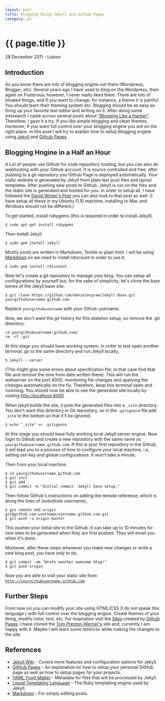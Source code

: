 ```yaml
---
layout: post
title: Blogging Using Jekyll and Github Pages
category: en
---
```


{{ page.title }}
================

<p class="meta">28 December 2011 - Lisbon</p>

Introduction
------------

As you know there are lots of blogging engine out there (Wordpress, Blogger, etc). 
Several years ago I have used to blog on the Wordpress, then again on Posterous; however, 
I never really liked them. There are lots of bloated things, and if you want to change, 
for instance, a theme it is painful. You should learn their theming system etc. Blogging 
should be as easy as firing up your favorite text editor and writing on it. After doing 
some (re)search I came across several posts about ["Blogging Like a Hacker"](http://tom.preston-werner.com/2008/11/17/blogging-like-a-hacker.html). 
Therefore, I gave it a try. If you like simple blogging and clean themes, moreover, 
if you want full control over your blogging engine you are on the right place. 
In this post I will try to explain how to setup blogging engine using [Jekyll](http://github.com/mojombo/jekyll) 
and [Github Pages](http://pages.github.com/).

Blogging Hngine in a Half an Hour
---------------------------------

A Lot of people use Github for code repository hosting, but you can also do webhosting with 
your Github account. It is source controlled and free, after pushing to a git repository 
you Github Page is deployed automatically. Your static website is generated by Jekyll from 
plain text post files and layout templates. After pushing new posts to Github, Jekyll is run 
on the files and the static site is generated and hosted for you.
In order to setup all, I have followed the [David Winter's Post](http://davidwinter.me/articles/2011/10/29/setting-up-github-pages/) 
you can also look to that post as well. (I have setup all these in my Ubuntu 11.10 machine, 
installing to Mac and Windows should not be different.)

To get started, install rubygems (this is required in order to install Jekyll).
<pre class="terminal"><code>$ sudo apt-get install rubygems</code></pre>

Then install Jekyll
<pre class="terminal"><code>$ sudo gem install jekyll</code></pre>

Mostly posts are written in Markdown, Textile or plain html. I will be using [Markdown](http://daringfireball.net/projects/markdown/)
so we need to install rdiscount in order to use it.
<pre class="terminal"><code>$ sudo gem install rdiscount</code></pre>

Now let's create a git repository to manage your blog. You can setup all configurations 
by yourself but, for the sake of simplicity, let's clone the bare bones of the Jekyll base site.
<pre class="terminal"><code>$ git clone https://github.com/danielmcgraw/Jekyll-Base.git yourgithubusername.github.com</code></pre>
Replace <code>yourgithubusername</code> with your Github username. 

Now, we don't want the git history for this skeleton setup, so remove the .git directory:
<pre class="terminal"><code>cd yourgithubusername.github.com/
rm -rf .git
</code></pre>

At this stage you should have working system, in order to test open another terminal, 
go to the same directory and run Jekyll locally,
<pre class="terminal"><code>$ jekyll --server</code></pre>
(This might give some errors about specification file, in that case find that file
and remove the time from date written there).
This will run the webserver on the port 4000, monitoring file changes and applying 
the changes automatically on the fly. Therefore, keep this terminal open and runnning. 
You should now be able to see the generated site locally by visiting [http://localhost:4000](http://localhost:4000)

When jekyll builds the site, it puts the generated files into a <code>\_site</code> directory. 
You don't want this directory in Git repository, so in the <code>.gitignore</code> file add <code>\_site</code> 
to the bottom so that it'll be ignored.
<pre class="terminal"><code>$ echo "_site" >> .gitignore</code></pre>

At this stage you should have fully working local Jekyll server engine. Now login to Github and 
create a new repository with the same name as <code>yourgithubusername.github.com</code>. If this is 
your first repository in the Github, it will lead you to a process of how to configure your 
local machine, i.e, setting ssh key and global configurations. It won't take a minute. 

Then from your local machine.
<pre class="terminal"><code>$ cd yourgithubusername.github.com
$ git init
$ git add .
$ git commit -m "Initial commit. Jekyll base setup."</code></pre>

Then follow Github's instructions on adding the remote reference, 
which is along the lines of (substitute username),
<pre class="terminal"><code>$ git remote add origin git@github.com:username/username.github.com.git
$ git push -u origin master</code></pre>

This pushes your initial site to the Github. It can take up to 10 minutes for new sites to be 
generated when they are first pushed. They will email you when it's done.

Moreover, after these steps whenever you make new changes or write a new blog post, you have only to do,
<pre class="terminal"><code>$ git commit -am "Wrote another awesome blog!"
$ git push origin</code></pre>

Now you are able to visit your static site from <code>http://yourgithubusername.github.com</code>.

<!--
Custom Domains
--------------

One nice thing about Github Pages is that you can add your own domain name for your site other than
using <code>yourgithubusername.github.com</code>. Create a file with name CNAME in your site folder
and put domain name of your liking, for instance, CNAME for this site is <code>morazow.me</code>.
<pre class="terminal"><code>cd yourgithubusername.github.com
$ touch CNAME
$ echo "morazow.me" > CNAME</code></pre>

After adding that file, you will need to modify your DNS settings by adding an A record that points to 207.97.227.245.
-->

Further Steps
--------------

From now on you can modify your site using HTML/CSS (I do not speak this language.) with 
full control over the blogging engine. Create themes of your liking, modify color, text, etc.
For inspiration visit the [Sites](https://github.com/mojombo/jekyll/wiki/sites) created by 
[Github Pages](http://pages.github.com). I have cloned the [Tom Preston-Werner's](http://github.com/mojombo/mojombo.github.com) 
site and, currently I am happy with it. Maybe I will learn some html/css while making the changes to the site.

References
----------

* [Jekyll Wiki](https://github.com/mojombo/jekyll/wiki/) - Covers more features and configuration options for Jekyll.
* [GitHub Pages](http://pages.github.com/) - An explanation on how to setup your personal GitHub page as well as how to setup pages for your projects.
* [YAML Front Matter](https://github.com/mojombo/jekyll/wiki/yaml-front-matter) - Metadata for files that will be processed by Jekyll.
* [Liquid Templating Language](http://www.liquidmarkup.org/) - The Ruby templating engine used by Jekyll.
* [Markdown](http://daringfireball.net/projects/markdown/) - For simply editing posts.


